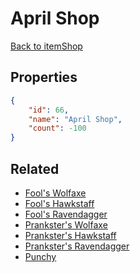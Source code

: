 # April Shop

<no description available>

[Back to itemShop](../item-shops.md)

## Properties

```json
{
    "id": 66,
    "name": "April Shop",
    "count": -100
}
```

## Related

- [Fool's Wolfaxe](../items/1571-fool-s-wolfaxe.md)
- [Fool's Hawkstaff](../items/1572-fool-s-hawkstaff.md)
- [Fool's Ravendagger](../items/1573-fool-s-ravendagger.md)
- [Prankster's Wolfaxe](../items/1574-prankster-s-wolfaxe.md)
- [Prankster's Hawkstaff](../items/1575-prankster-s-hawkstaff.md)
- [Prankster's Ravendagger](../items/1576-prankster-s-ravendagger.md)
- [Punchy](../items/1577-punchy.md)

